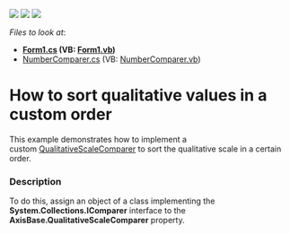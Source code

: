 <!-- default badges list -->
![](https://img.shields.io/endpoint?url=https://codecentral.devexpress.com/api/v1/VersionRange/128575717/15.2.4%2B)
[![](https://img.shields.io/badge/Open_in_DevExpress_Support_Center-FF7200?style=flat-square&logo=DevExpress&logoColor=white)](https://supportcenter.devexpress.com/ticket/details/T316036)
[![](https://img.shields.io/badge/📖_How_to_use_DevExpress_Examples-e9f6fc?style=flat-square)](https://docs.devexpress.com/GeneralInformation/403183)
<!-- default badges end -->
<!-- default file list -->
*Files to look at*:

* **[Form1.cs](./CS/QualitativeScaleCustomSortOrderSample/Form1.cs) (VB: [Form1.vb](./VB/QualitativeScaleCustomSortOrderSample/Form1.vb))**
* [NumberComparer.cs](./CS/QualitativeScaleCustomSortOrderSample/NumberComparer.cs) (VB: [NumberComparer.vb](./VB/QualitativeScaleCustomSortOrderSample/NumberComparer.vb))
<!-- default file list end -->
# How to sort qualitative values in a custom order


<p>This example demonstrates how to implement a custom <a href="https://documentation.devexpress.com/CoreLibraries/DevExpress.XtraCharts.AxisBase.QualitativeScaleComparer.property">QualitativeScaleComparer</a> to sort the qualitative scale in a certain order.</p>


<h3>Description</h3>

To do this, assign an object of a class implementing the <strong>System.Collections.IComparer</strong> interface to the <strong>AxisBase.QualitativeScaleComparer</strong> property.

<br/>


